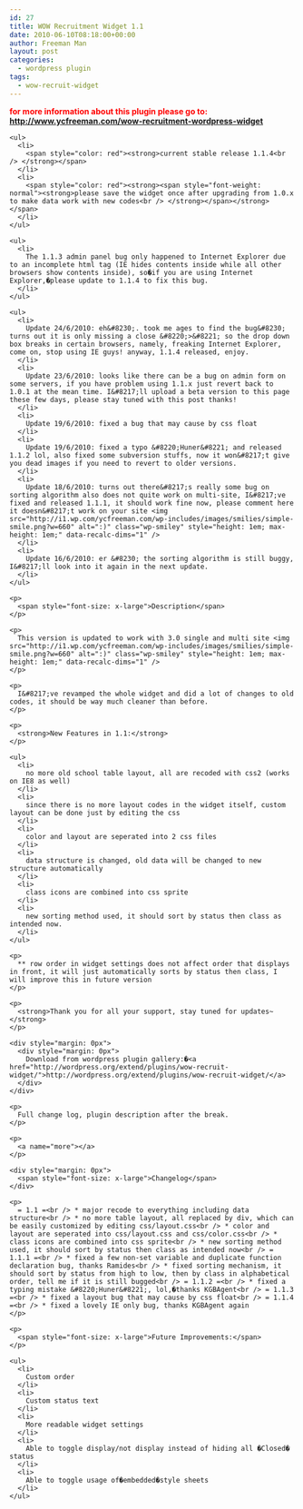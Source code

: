 ```yaml
---
id: 27
title: WOW Recruitment Widget 1.1
date: 2010-06-10T08:18:00+00:00
author: Freeman Man
layout: post
categories:
  - wordpress plugin
tags:
  - wow-recruit-widget
---
```

<div style="margin: 0px">
  <span style="color: #ff0000"><strong></p>

  <div>
    <div>
      for more information about this plugin please go to:
    </div>
  </div>

  <div>
    <div>
      <a href="http://www.ycfreeman.com/p/wow-recruitment-wordpress-widget.html">http://www.ycfreeman.com/wow-recruitment-wordpress-widget</a>
    </div>
  </div>

  <p>
    </strong></span></div>

    <ul>
      <li>
        <span style="color: red"><strong>current stable release 1.1.4<br /> </strong></span>
      </li>
      <li>
        <span style="color: red"><strong><span style="font-weight: normal"><strong>please save the widget once after upgrading from 1.0.x to make data work with new codes<br /> </strong></span></strong></span>
      </li>
    </ul>

    <ul>
      <li>
        The 1.1.3 admin panel bug only happened to Internet Explorer due to an incomplete html tag (IE hides contents inside while all other browsers show contents inside), so�if you are using Internet Explorer,�please update to 1.1.4 to fix this bug.
      </li>
    </ul>

    <ul>
      <li>
        Update 24/6/2010: eh&#8230;. took me ages to find the bug&#8230; turns out it is only missing a close &#8220;>&#8221; so the drop down box breaks in certain browsers, namely, freaking Internet Explorer, come on, stop using IE guys! anyway, 1.1.4 released, enjoy.
      </li>
      <li>
        Update 23/6/2010: looks like there can be a bug on admin form on some servers, if you have problem using 1.1.x just revert back to 1.0.1 at the mean time. I&#8217;ll upload a beta version to this page these few days, please stay tuned with this post thanks!
      </li>
      <li>
        Update 19/6/2010: fixed a bug that may cause by css float
      </li>
      <li>
        Update 19/6/2010: fixed a typo &#8220;Huner&#8221; and released 1.1.2 lol, also fixed some subversion stuffs, now it won&#8217;t give you dead images if you need to revert to older versions.
      </li>
      <li>
        Update 18/6/2010: turns out there&#8217;s really some bug on sorting algorithm also does not quite work on multi-site, I&#8217;ve fixed and released 1.1.1, it should work fine now, please comment here it doesn&#8217;t work on your site <img src="http://i1.wp.com/ycfreeman.com/wp-includes/images/smilies/simple-smile.png?w=660" alt=":)" class="wp-smiley" style="height: 1em; max-height: 1em;" data-recalc-dims="1" />
      </li>
      <li>
        Update 16/6/2010: er &#8230; the sorting algorithm is still buggy, I&#8217;ll look into it again in the next update.
      </li>
    </ul>

    <p>
      <span style="font-size: x-large">Description</span>
    </p>

    <p>
      This version is updated to work with 3.0 single and multi site <img src="http://i1.wp.com/ycfreeman.com/wp-includes/images/smilies/simple-smile.png?w=660" alt=":)" class="wp-smiley" style="height: 1em; max-height: 1em;" data-recalc-dims="1" />
    </p>

    <p>
      I&#8217;ve revamped the whole widget and did a lot of changes to old codes, it should be way much cleaner than before.
    </p>

    <p>
      <strong>New Features in 1.1:</strong>
    </p>

    <ul>
      <li>
        no more old school table layout, all are recoded with css2 (works on IE8 as well)
      </li>
      <li>
        since there is no more layout codes in the widget itself, custom layout can be done just by editing the css
      </li>
      <li>
        color and layout are seperated into 2 css files
      </li>
      <li>
        data structure is changed, old data will be changed to new structure automatically
      </li>
      <li>
        class icons are combined into css sprite
      </li>
      <li>
        new sorting method used, it should sort by status then class as intended now.
      </li>
    </ul>

    <p>
      ** row order in widget settings does not affect order that displays in front, it will just automatically sorts by status then class, I will improve this in future version
    </p>

    <p>
      <strong>Thank you for all your support, stay tuned for updates~</strong>
    </p>

    <div style="margin: 0px">
      <div style="margin: 0px">
        Download from wordpress plugin gallery:�<a href="http://wordpress.org/extend/plugins/wow-recruit-widget/">http://wordpress.org/extend/plugins/wow-recruit-widget/</a>
      </div>
    </div>

    <p>
      Full change log, plugin description after the break.
    </p>

    <p>
      <a name="more"></a>
    </p>

    <div style="margin: 0px">
      <span style="font-size: x-large">Changelog</span>
    </div>

    <p>
      = 1.1 =<br /> * major recode to everything including data structure<br /> * no more table layout, all replaced by div, which can be easily customized by editing css/layout.css<br /> * color and layout are seperated into css/layout.css and css/color.css<br /> * class icons are combined into css sprite<br /> * new sorting method used, it should sort by status then class as intended now<br /> = 1.1.1 =<br /> * fixed a few non-set variable and duplicate function declaration bug, thanks Ramides<br /> * fixed sorting mechanism, it should sort by status from high to low, then by class in alphabetical order, tell me if it is still bugged<br /> = 1.1.2 =<br /> * fixed a typing mistake &#8220;Huner&#8221;, lol,�thanks KGBAgent<br /> = 1.1.3 =<br /> * fixed a layout bug that may cause by css float<br /> = 1.1.4 =<br /> * fixed a lovely IE only bug, thanks KGBAgent again
    </p>

    <p>
      <span style="font-size: x-large">Future Improvements:</span>
    </p>

    <ul>
      <li>
        Custom order
      </li>
      <li>
        Custom status text
      </li>
      <li>
        More readable widget settings
      </li>
      <li>
        Able to toggle display/not display instead of hiding all �Closed� status
      </li>
      <li>
        Able to toggle usage of�embedded�style sheets
      </li>
    </ul>
